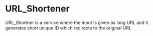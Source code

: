 # URL_Shortener
URL_Shortner is a service where the input is given as long URL and it generates short unique ID which redirects to the original URL
